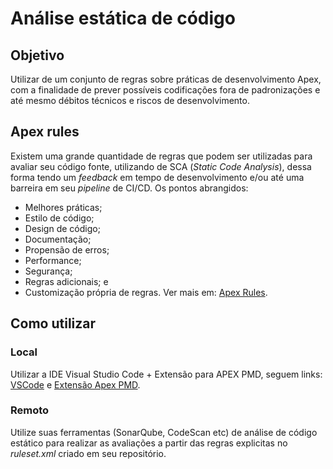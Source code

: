 # Análise estática de código

## Objetivo

Utilizar de um conjunto de regras sobre práticas de desenvolvimento Apex, com a finalidade de prever possíveis codificações fora de padronizações e até mesmo débitos técnicos e riscos de desenvolvimento.

## Apex rules

Existem uma grande quantidade de regras que podem ser utilizadas para avaliar seu código fonte, utilizando de SCA (_Static Code Analysis_), dessa forma tendo um _feedback_ em tempo de desenvolvimento e/ou até uma barreira em seu _pipeline_ de CI/CD. Os pontos abrangidos:

* Melhores práticas;
* Estilo de código;
* Design de código;
* Documentação;
* Propensão de erros;
* Performance;
* Segurança;
* Regras adicionais; e
* Customização própria de regras. Ver mais em: [Apex Rules](https://pmd.github.io/latest/pmd\_rules\_apex.html).

## Como utilizar

### **Local**

Utilizar a IDE Visual Studio Code + Extensão para APEX PMD, seguem links: [VSCode](https://code.visualstudio.com/) e [Extensão Apex PMD](https://marketplace.visualstudio.com/items?itemName=chuckjonas.apex-pmd).

### **Remoto**

Utilize suas ferramentas (SonarQube, CodeScan etc) de análise de código estático para realizar as avaliações a partir das regras explicitas no _ruleset.xml_ criado em seu repositório.

